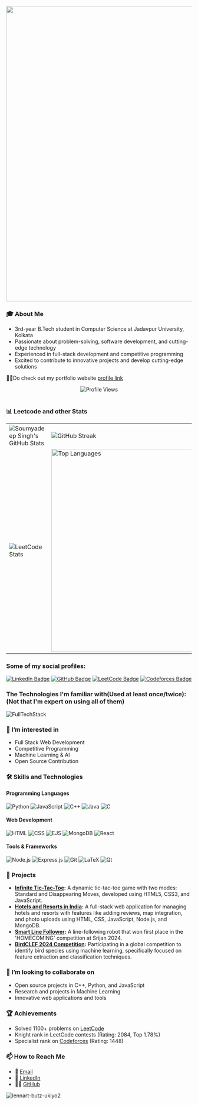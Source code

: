   <div style="text-align: center;">
    <img width="800" src="https://readme-typing-svg.herokuapp.com?font=JetBrains+Mono&weight=600&size=30&duration=3000&color=2AF7B4&width=800&lines=Hi+there%2C+I'm+Soumyadeep+Singh%21+%F0%9F%91%8B;Let's+Connect!" />
  </div>
<!--# 👋 Hi, I’m Soumyadeep Singh-->

### 🎓 About Me
- 3rd-year B.Tech student in Computer Science at Jadavpur University, Kolkata
- Passionate about problem-solving, software development, and cutting-edge technology
- Experienced in full-stack development and competitive programming
- Excited to contribute to innovative projects and develop cutting-edge solutions

👨‍💻Do check out my portfolio website [profile link](https://singhsoumya0109.github.io/Portfolio-website/) 

<div align="center"><img src="https://komarev.com/ghpvc/?username=singhsoumya0109&label=Profile%20views&color=0e75b6&style=flat" alt="Profile Views"></div><br>

<!--### 📊 GitHub Stats
![Soumyadeep Singh's GitHub stats](https://github-readme-stats.vercel.app/api?username=singhsoumya0109&show_icons=true&theme=radical)
![LeetCode Profile](https://leetcard.jacoblin.cool/Soumyadeep_Singh2004?ext=contest)
[![GitHub Streak](https://github-readme-streak-stats.herokuapp.com/?user=singhsoumya0109&theme=radical)](https://git.io/streak-stats)
[![Top Langs](https://github-readme-stats.vercel.app/api/top-langs/?username=singhsoumya0109&layout=compact&theme=radical)](https://github.com/anuraghazra/github-readme-stats) -->


<!--<div align="center"><img src="https://komarev.com/ghpvc/?username=singhsoumya0109&label=Profile%20views&color=0e75b6&style=flat" alt="Profile Views"></div><br> -->


<!--[![singhsoumya0109's GitHub | Languages Over Time](https://stats.quine.sh/Singhsoumya0109/languages-over-time?theme=dark)](https://quine.sh?utm_source=widgets&utm_campaign=Singhsoumya0109)-->

### 📊 Leetcode and other Stats

<table>
  <tr>
    <td>
      <img src="https://github-readme-stats.vercel.app/api?username=singhsoumya0109&show_icons=true&theme=dark" alt="Soumyadeep Singh's GitHub Stats">
    </td>
    <td>
      <img src="https://github-readme-streak-stats.herokuapp.com/?user=singhsoumya0109&theme=dark" alt="GitHub Streak">
    </td>
  </tr>
  <tr>
    <td>
      <img src="https://leetcard.jacoblin.cool/Soumyadeep_Singh2004?ext=contest" alt="LeetCode Stats">
    </td>
    <td>
      <img src="https://github-readme-stats.vercel.app/api/top-langs/?username=singhsoumya0109&layout=compact&theme=dark" alt="Top Languages" width=550>
    </td>
  </tr>
</table>



### Some of my social profiles:


[![LinkedIn Badge](https://img.shields.io/badge/LinkedIn-0077B5?style=for-the-badge&logo=linkedin&logoColor=white)][2]
[![GitHub Badge](https://img.shields.io/badge/GitHub-181717?style=for-the-badge&logo=github&logoColor=white)][3]
[![LeetCode Badge](https://img.shields.io/badge/LeetCode-FFA116?style=for-the-badge&logo=leetcode&logoColor=black)][4]
[![Codeforces Badge](https://img.shields.io/badge/Codeforces-1F8ACB?style=for-the-badge&logo=codeforces&logoColor=white)][5]


[2]: https://www.linkedin.com/in/soumyadeep-singh-347044258/
[3]: https://github.com/singhsoumya0109
[4]: https://leetcode.com/u/Soumyadeep_Singh2004/
[5]: https://codeforces.com/profile/singhsoumya_coder

### The Technologies I'm familiar with(Used at least once/twice):(Not that I'm expert on using all of them)
![FullTechStack](https://skillicons.dev/icons?i=c,cpp,css,express,git,github,html,java,js,latex,linux,mongo,mysql,next,nodejs,postman,powershell,python,qt,react,vim,vscode,tensorflow,flask,django,bash
)

### 👀 I’m interested in
- Full Stack Web Development
- Competitive Programming
- Machine Learning & AI
- Open Source Contribution


### 🛠️ Skills and Technologies
#### Programming Languages
![Python](https://img.shields.io/badge/-Python-3776AB?style=flat&logo=python&logoColor=white)
![JavaScript](https://img.shields.io/badge/-JavaScript-F7DF1E?style=flat&logo=javascript&logoColor=black)
![C++](https://img.shields.io/badge/-C++-00599C?style=flat&logo=c%2B%2B&logoColor=white)
![Java](https://img.shields.io/badge/-Java-007396?style=flat&logo=java&logoColor=white)
![C](https://img.shields.io/badge/-C-A8B9CC?style=flat&logo=c&logoColor=white)

#### Web Development
![HTML](https://img.shields.io/badge/-HTML5-E34F26?style=flat&logo=html5&logoColor=white)
![CSS](https://img.shields.io/badge/-CSS3-1572B6?style=flat&logo=css3&logoColor=white)
![EJS](https://img.shields.io/badge/-EJS-019833?style=flat&logo=ejs&logoColor=white)
![MongoDB](https://img.shields.io/badge/-MongoDB-47A248?style=flat&logo=mongodb&logoColor=white)
![React](https://img.shields.io/badge/-React-61DAFB?style=flat&logo=react&logoColor=white)

#### Tools & Frameworks
![Node.js](https://img.shields.io/badge/-Node.js-339933?style=flat&logo=node.js&logoColor=white)
![Express.js](https://img.shields.io/badge/-Express.js-000000?style=flat&logo=express&logoColor=white)
![Git](https://img.shields.io/badge/-Git-F05032?style=flat&logo=git&logoColor=white)
![LaTeX](https://img.shields.io/badge/-LaTeX-008080?style=flat&logo=latex&logoColor=white)
![Qt](https://img.shields.io/badge/-Qt-41CD52?style=flat&logo=qt&logoColor=white)

### 💼 Projects
- **[Infinite Tic-Tac-Toe](https://singhsoumya0109.github.io/Infinite-Tic-Tac-Toe/):** A dynamic tic-tac-toe game with two modes: Standard and Disappearing Moves, developed using HTML5, CSS3, and JavaScript.
- **[Hotels and Resorts in India](https://luxury-lodgings-in-india.onrender.com/):** A full-stack web application for managing hotels and resorts with features like adding reviews, map integration, and photo uploads using HTML, CSS, JavaScript, Node.js, and MongoDB.
- **[Smart Line Follower](https://github.com/singhsoumya0109/SmartLineFollower):** A line-following robot that won first place in the 'HOMECOMING' competition at Srijan 2024.
- **[BirdCLEF 2024 Competition](https://github.com/singhsoumya0109/BirdCLEF2024):** Participating in a global competition to identify bird species using machine learning, specifically focused on feature extraction and classification techniques.

### 💞️ I’m looking to collaborate on
- Open source projects in C++, Python, and JavaScript
- Research and projects in Machine Learning
- Innovative web applications and tools

### 🏆 Achievements
- Solved 1100+ problems on [LeetCode](https://leetcode.com/u/Soumyadeep_Singh2004/)
- Knight rank in LeetCode contests (Rating: 2084, Top 1.78%)
- Specialist rank on [Codeforces](https://codeforces.com/profile/singhsoumya0109) (Rating: 1448)

### 📫 How to Reach Me

- 📧 [Email](mailto:singhsoumya1103@gmail.com)
- 💼 [LinkedIn](https://linkedin.com/in/soumyadeep-singh-347044258)
- 👨‍💻 [GitHub](https://github.com/singhsoumya0109)

![lennart-butz-ukiyo2](https://github.com/Sayak-Bhunia/Sayak-Bhunia/assets/110457746/bd070ad5-b9dd-4d3c-8818-fc4127f93cc1)


